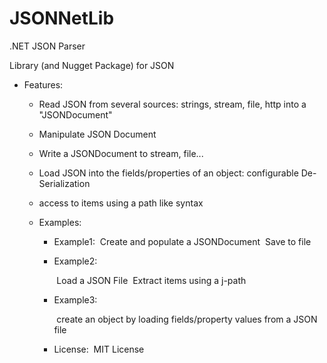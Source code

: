 # JSONNetLib
.NET JSON Parser


Library (and Nugget Package) for JSON

- Features:
    - Read JSON from several sources: strings, stream, file, http into a "JSONDocument" 
    - Manipulate JSON Document
    - Write a JSONDocument to stream, file...
    - Load JSON into the fields/properties of an object: configurable De-Serialization
    - access to items using a path like syntax

  - Examples:

       - Example1: 
           ​	Create and populate a JSONDocument
           ​	Save to file

       - Example2:

           ​	Load a JSON File
           ​	Extract items using a j-path

       - Example3:

            ​	create an object by loading  fields/property values from a JSON file
     - License:
        ​	MIT License
